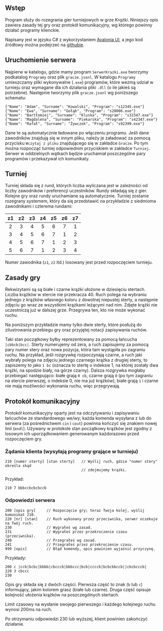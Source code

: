## Wstęp

Program służy do rozegrania gier turniejowych w grze _Krążki_.
Niniejszy opis zawiera zasady tej gry oraz protokół komunikacyjny, wg którego powinny działać programy klienckie.

Napisany jest w języku C# z wykorzystaniem [Avalonia UI](https://avaloniaui.net/), a jego kod źródłowy można podejrzeć na [githubie](https://github.com/w-wieczorek/SerwerKrazki).

## Uruchomienie serwera

Najpierw w katalogu, gdzie mamy program `SerwerKrazki.exe` tworzymy podkatalog `Programy` oraz plik `gracze.jsonl`. W katalogu `Programy` umieszczamy pliki wykonywalne (`.exe`) programów, które wezmą udział w turnieju oraz wymagane dla ich działania pliki `.dll` (o ile jakieś są potrzebne). Następnie tworzymy plik `gracze.jsonl` wg poniższego schematu:
```
{"Name": "Adam", "Surname": "Kowalski", "Program": "s12345.exe"}
{"Name": "Ewa", "Surname": "Gołąb", "Program": "s20006.exe"}
{"Name": "Bartłomiej", "Surname": "Kluska", "Program": "s32347.exe"}
{"Name": "Magdalena", "Surname": "Piekarska", "Program": "s42347.exe"}
{"Name": "Rafał", "Surname": "Żywczok", "Program": "s92399.exe"}
```

Dane te są automatycznie ładowane po włączeniu programu. Jeśli dane zawodników znajdują się w innym pliku, należy je załadować za pomocą
przycisku `Wczytaj z pliku` znajdującego się w zakładce `Gracze`.
Po tym można rozpocząć turniej odpowiednim przyciskiem w zakładce `Turniej`. Serwer w oddzielnych wątkach będzie uruchamiał poszczególne pary programów i przekazywał ich komunikaty.

## Turniej

Turniej składa się z rund, których liczba wyliczana jest w zależności od liczby zawodników i preferencji uczestników. Rundy składają się z gier. Kolejne gry oraz rundy uruchamiane są automatycznie.
Turniej zostanie rozegrany systemem, który da się przedstawić na przykładzie z siedmioma zawodnikami i czterema rundami:

|z1|z2|z3|z4|z5|z6|z7|
|:-:|:-:|:-:|:-:|:-:|:-:|:-:|
|2|3|4|5|6|7|1|
|3|4|5|6|7|1|2|
|4|5|6|7|1|2|3|
|5|6|7|1|2|3|4|

Numer zawodnika (`z1`, `z2` itd.) losowany jest przed rozpoczęciem turnieju.

## Zasady gry

Rekwizytami są są białe i czarne krążki ułożone w dziesięciu stertach. Liczba krążków w stercie nie przekracza 40. Ruch polega na wybraniu jednego z krążków własnego koloru z dowolnej niepustej sterty, a następnie zdjęciu go wraz ze wszystkimi krążkami leżącymi nad nim. Zdjęte krążki nie uczestniczą już w dalszej grze. Przegrywa ten, kto nie może wykonać ruchu.

Na poniższym przykładzie mamy tylko dwie sterty, które posłużą do zilustrowania przebiegu gry oraz przyjętej notacji zapisywania ruchów. 

Taki stan początkowy byłby reprezentowany za pomocą łańcucha `|cbbcb|bcc|`. Sterty numerujemy od zera, a ruch zapisujemy za pomocą pary numer stery oraz nowa pozycja, która tam wystąpiła po zagraniu ruchu. Na przykład, jeśli rozgrywkę rozpoczynają czarne, a ruch jaki wybrały polega na zdjęciu jednego czarnego krążka z drugiej sterty, to zapiszemy to jako `1 bc` (oznacza to stertę o indeksie 1, na której zostały dwa krążki, na spodzie biały, na górze czarny). Dalsza rozgrywka mogłaby przebiegać następująco: białe grają `0 cb`, czarne grają `0` (po tym zagraniu na stercie pierwszej, o indeksie 0, nie ma już krążków), białe grają `1` i czarne nie mają możliwości wykonania ruchu, więc przegrywają.

## Protokół komunikacyjny

Protokół komunikacyjny oparty jest na odczytywaniu i zapisywaniu łańcuchów ze standardowego we/wy; każda komenda wysyłana z lub do serwera (za pośrednictwem `cin` i `cout`) powinna kończyć się znakiem nowej linii (`endl`). Używany w protokole stan początkowy krążków jest zgodny z losowym ich uporządkowaniem generowanym każdorazowo przed rozpoczęciem gry.

### Żądania klienta (wysyłają programy grające w turnieju)

```
210 [numer sterty] [stan sterty]   // Wyślij ruch, gdzie "numer stery" określa skąd
                                   // zdejmujemy krążki.
```

Przykład:
```
210 7 bbbccbcbcbccb
```

### Odpowiedzi serwera

```
200 [opis gry]     // Rozpoczęcie gry; teraz Twoja kolej, wyślij komunikat 210.
220 [nr] [stan]    // Ruch wykonany przez przeciwnika, serwer oczekuje na Twój ruch.
230                // Wygrałeś wg zasad.
231                // Wygrałeś przez przekroczenie czasu (przeciwnika).
240                // Przegrałeś wg zasad.
241                // Przegrałeś przez przekroczenie czasu.
999 [opis]         // Błąd komendy, opis powinien wyjaśnić przyczynę.
```

Przykłady:
```
200 c |ccb|bcbc|bbbb|cbcccb|bbbccc|bcb|ccccb|bcbcbbccb||cbcbcccb|
220 3 cbccc
230
```

Opis gry składa się z dwóch części. Pierwsza część to znak (`b` lub `c`) informujący, jakim kolorem grasz (białe lub czarne). Druga część opisuje kolejność ułożenia krążków na poszczególnych stertach.

Limit czasowy na wysłanie swojego pierwszego i każdego kolejnego ruchu wynosi 200ms na ruch.

Po otrzymaniu odpowiedzi 230 lub wyższej, klient powinien zakończyć działanie.
